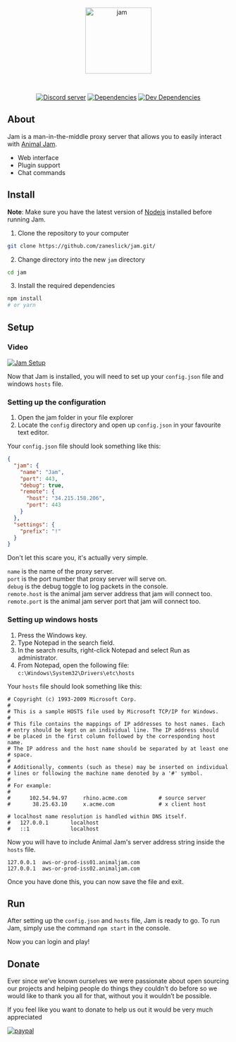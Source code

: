 <div align="center">
  <br />
  <p>
    <img src="https://i.imgur.com/cLLrI4M.png" width="150" alt="jam" />
  </p>
  <br />
  <p>
    <a href="https://discord.gg/P2PjUyJ"><img src="https://discordapp.com/api/guilds/653142786194931712/embed.png" alt="Discord server" /></a>
    <a href="https://david-dm.org/zaneslick/jam"><img src="https://david-dm.org/zaneslick/jam/status.svg" alt="Dependencies" /></a>
    <a href="https://david-dm.org/zaneslick/jam?type=dev"><img src="https://david-dm.org/zaneslick/jam/dev-status.svg" alt="Dev Dependencies" /></a>
  </p>
</div>

## About

Jam is a man-in-the-middle proxy server that allows you to easily interact with [Animal Jam](https://www.paypal.com/cgi-bin/webscr?cmd=_donations&business=leekazaz1%40gmail.com&currency_code=USD&source=url).

- Web interface
- Plugin support
- Chat commands

## Install

**Note**: Make sure you have the latest version of [Nodejs](https://nodejs.org/en/) installed before running Jam.

1. Clone the repository to your computer

```bash
git clone https://github.com/zaneslick/jam.git/
```

2. Change directory into the new `jam` directory

```bash
cd jam
```

3. Install the required dependencies

```bash
npm install
# or yarn
```

## Setup

### Video

[![Jam Setup](https://i.imgur.com/v1WynfR.png)](https://streamable.com/5agkh)


Now that Jam is installed, you will need to set up your `config.json` file and windows `hosts` file.

### Setting up the configuration

1. Open the jam folder in your file explorer
2. Locate the `config` directory and open up `config.json` in your favourite text editor.

Your `config.json` file should look something like this:

```json
{
  "jam": {
    "name": "Jam",
    "port": 443,
    "debug": true,
    "remote": {
      "host": "34.215.158.206", 
      "port": 443
    }
  },
  "settings": {
    "prefix": "!"
  }
}
```
Don't let this scare you, it's actually very simple.

`name` is the name of the proxy server.  
`port` is the port number that proxy server will serve on.  
`debug` is the debug toggle to log packets in the console.  
`remote.host` is the animal jam server address that jam will connect too.  
`remote.port` is the animal jam server port that jam will connect too.

### Setting up windows hosts

1. Press the Windows key.
2. Type Notepad in the search field.
3. In the search results, right-click Notepad and select Run as administrator.
4. From Notepad, open the following file: `c:\Windows\System32\Drivers\etc\hosts`

Your `hosts` file should look something like this:

```
# Copyright (c) 1993-2009 Microsoft Corp.
#
# This is a sample HOSTS file used by Microsoft TCP/IP for Windows.
#
# This file contains the mappings of IP addresses to host names. Each
# entry should be kept on an individual line. The IP address should
# be placed in the first column followed by the corresponding host name.
# The IP address and the host name should be separated by at least one
# space.
#
# Additionally, comments (such as these) may be inserted on individual
# lines or following the machine name denoted by a '#' symbol.
#
# For example:
#
#      102.54.94.97     rhino.acme.com          # source server
#       38.25.63.10     x.acme.com              # x client host

# localhost name resolution is handled within DNS itself.
#	127.0.0.1       localhost
#	::1             localhost
```

Now you will have to include Animal Jam's server address string inside the `hosts` file.

```
127.0.0.1  aws-or-prod-iss01.animaljam.com
127.0.0.1  aws-or-prod-iss02.animaljam.com
```

Once you have done this, you can now save the file and exit.

## Run

After setting up the `config.json` and `hosts` file, Jam is ready to go. To run Jam, simply use the command `npm start` in the console.

Now you can login and play!

## Donate

Ever since we’ve known ourselves we were passionate about open sourcing our projects and helping people do things they couldn't do before so we would like to thank you all for that, without you it wouldn’t be possible.

If you feel like you want to donate to help us out it would be very much appreciated

[![paypal](https://www.paypalobjects.com/en_US/i/btn/btn_donateCC_LG.gif)](https://www.paypal.me/kazaz)
